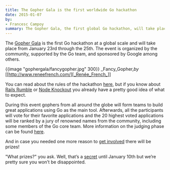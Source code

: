 ```yaml
---
title: The Gopher Gala is the first worldwide Go hackathon
date: 2015-01-07
by:
- Francesc Campoy
summary: The Gopher Gala, the first global Go hackathon, will take place January 23-25, 2015.
---
```



The [Gopher Gala](http://gophergala.com/) is the first Go hackathon at a
global scale and will take place from January 23rd through the 25th. The event
is organized by the community, supported by the Go team, and sponsored by
Google among others.

{{image "gophergala/fancygopher.jpg" 300}}
_Fancy_Gopher,_by_ [[http://www.reneefrench.com/][_Renée_French_]]

You can read about the rules of the hackathon
[here](http://gophergala.com/rules/), but if you know about
[Rails Rumble](http://railsrumble.com/) or
[Node Knockout](http://nodeknockout.com/) you already have a pretty good idea
of what to expect.

During this event gophers from all around the globe will form teams to build
great applications using Go as the main tool. Afterwards, all the participants
will vote for their favorite applications and the 20 highest voted applications
will be ranked by a jury of renowned names from the community, including some
members of the Go core team. More information on the judging phase can be found
[here](http://gophergala.com/judging/).

And in case you needed one more reason to
[get involved](https://gophers.typeform.com/to/wondM5) there will be prizes!

"What prizes?" you ask. Well, that’s a
[secret](http://gophergala.com/prizes/) until January 10th but we’re pretty
sure you won’t be disappointed.
